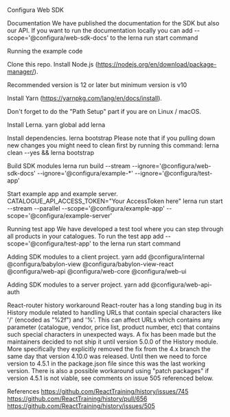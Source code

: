 Configura Web SDK

Documentation
We have published the documentation for the SDK but also our API.
If you want to run the documentation locally you can add --scope='@configura/web-sdk-docs' to the lerna run start command

Running the example code

Clone this repo.
Install Node.js (https://nodejs.org/en/download/package-manager/).

Recommended version is 12 or later but minimum version is v10


Install Yarn (https://yarnpkg.com/lang/en/docs/install).

Don't forget to do the "Path Setup" part if you are on Linux / macOS.


Install Lerna.
yarn global add lerna

Install dependencies.
lerna bootstrap
Please note that if you pulling down new changes you might need to clean first by running this command:
lerna clean --yes && lerna bootstrap

Build SDK modules
lerna run build --stream --ignore='@configura/web-sdk-docs' --ignore='@configura/example-*' --ignore='@configura/test-app'

Start example app and example server.
CATALOGUE_API_ACCESS_TOKEN="Your AccessToken here" lerna run start --stream --parallel --scope='@configura/example-app'  --scope='@configura/example-server'



Running test app
We have developed a test tool where you can step through all products in your catalogues. To run the test app add --scope='@configura/test-app' to the lerna run start command

Adding SDK modules to a client project.
yarn add @configura/internal @configura/babylon-view @configura/babylon-view-react @configura/web-api @configura/web-core @configura/web-ui

Adding SDK modules to a server project.
yarn add @configura/web-api-auth

React-router history workaround
React-router has a long standing bug in its History module related to handling URLs that contain special characters like '/' (encoded as "%2f") and '%'. This can affect URLs which contains any parameter (catalogue, vendor, price list, product number, etc) that contains such special characters in unexpected ways.
A fix has been made but the maintainers decided to not ship it until version 5.0.0 of the History module. More specifically they explicitly removed the fix from the 4.x branch the same day that version 4.10.0 was released.
Until then we need to force version to 4.5.1 in the package.json file since this was the last working version. There is also a possible workaround using "patch packages" if version 4.5.1 is not viable, see comments on issue 505 referenced below.

References
https://github.com/ReactTraining/history/issues/745
https://github.com/ReactTraining/history/pull/656
https://github.com/ReactTraining/history/issues/505

